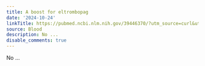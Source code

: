 ```yaml
---
title: A boost for eltrombopag
date: '2024-10-24'
linkTitle: https://pubmed.ncbi.nlm.nih.gov/39446370/?utm_source=curl&utm_medium=rss&utm_campaign=journals&utm_content=7603509&fc=None&ff=20241024201600&v=2.18.0.post9+e462414
source: Blood
description: No ...
disable_comments: true
---
```

No ...